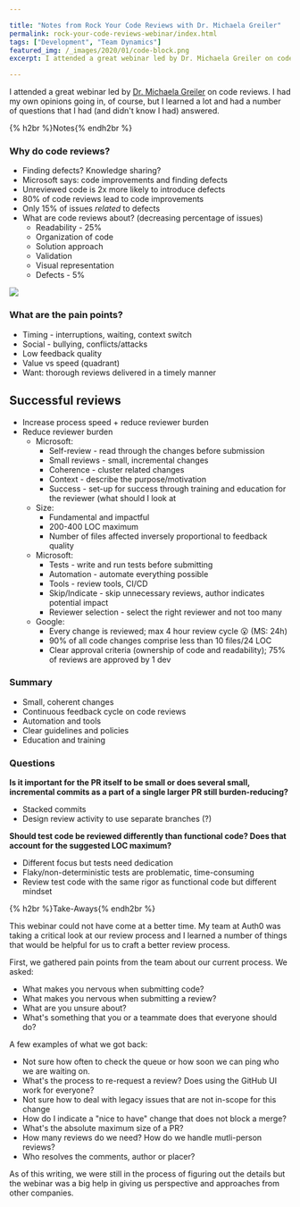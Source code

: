 ```yaml
---

title: "Notes from Rock Your Code Reviews with Dr. Michaela Greiler"
permalink: rock-your-code-reviews-webinar/index.html
tags: ["Development", "Team Dynamics"]
featured_img: /_images/2020/01/code-block.png
excerpt: I attended a great webinar led by Dr. Michaela Greiler on code reviews. I had my own opinions going in, of course, but I learned a lot and had a number of questions that I had (and didn't know I had) answered.

---
```


I attended a great webinar led by [Dr. Michaela Greiler](http://www.michaelagreiler.com/) on code reviews. I had my own opinions going in, of course, but I learned a lot and had a number of questions that I had (and didn't know I had) answered.

{% h2br %}Notes{% endh2br %}

### Why do code reviews?

- Finding defects? Knowledge sharing?
- Microsoft says: code improvements and finding defects
- Unreviewed code is 2x more likely to introduce defects
- 80% of code reviews lead to code improvements
- Only 15% of issues _related_ to defects
- What are code reviews about? (decreasing percentage of issues)
  - Readability - 25%
  - Organization of code
  - Solution approach
  - Validation
  - Visual representation
  - Defects - 5%

![](/_images/2020/01/what-are-code-reviews-about.png)

### What are the pain points?

- Timing - interruptions, waiting, context switch
- Social - bullying, conflicts/attacks
- Low feedback quality
- Value vs speed (quadrant)
- Want: thorough reviews delivered in a timely manner

## Successful reviews

- Increase process speed + reduce reviewer burden
- Reduce reviewer burden
  - Microsoft:
    - Self-review - read through the changes before submission
    - Small reviews - small, incremental changes
    - Coherence - cluster related changes
    - Context - describe the purpose/motivation
    - Success - set-up for success through training and education for the reviewer (what should I look at
  - Size:
    - Fundamental and impactful
    - 200-400 LOC maximum
    - Number of files affected inversely proportional to feedback quality
  - Microsoft:
    - Tests - write and run tests before submitting
    - Automation - automate everything possible
    - Tools - review tools, CI/CD
    - Skip/Indicate - skip unnecessary reviews, author indicates potential impact
    - Reviewer selection - select the right reviewer and not too many
  - Google:
    - Every change is reviewed; max 4 hour review cycle 😮 (MS: 24h)
    - 90% of all code changes comprise less than 10 files/24 LOC
    - Clear approval criteria (ownership of code and readability); 75% of reviews are approved by 1 dev

### Summary

  - Small, coherent changes
  - Continuous feedback cycle on code reviews
  - Automation and tools
  - Clear guidelines and policies
  - Education and training

### Questions

**Is it important for the PR itself to be small or does several small, incremental commits as a part of a single larger PR still burden-reducing?**

- Stacked commits
- Design review activity to use separate branches (?)

**Should test code be reviewed differently than functional code? Does that account for the suggested LOC maximum?**

- Different focus but tests need dedication
- Flaky/non-deterministic tests are problematic, time-consuming
- Review test code with the same rigor as functional code but different mindset

{% h2br %}Take-Aways{% endh2br %}

This webinar could not have come at a better time. My team at Auth0 was taking a critical look at our review process and I learned a number of things that would be helpful for us to craft a better review process.

First, we gathered pain points from the team about our current process. We asked:

- What makes you nervous when submitting code?
- What makes you nervous when submitting a review?
- What are you unsure about?
- What's something that you or a teammate does that everyone should do?

A few examples of what we got back:

- Not sure how often to check the queue or how soon we can ping who we are waiting on.
- What's the process to re-request a review? Does using the GitHub UI work for everyone?
- Not sure how to deal with legacy issues that are not in-scope for this change
- How do I indicate a "nice to have" change that does not block a merge?
- What's the absolute maximum size of a PR?
- How many reviews do we need? How do we handle mutli-person reviews?
- Who resolves the comments, author or placer?

As of this writing, we were still in the process of figuring out the details but the webinar was a big help in giving us perspective and approaches from other companies.
